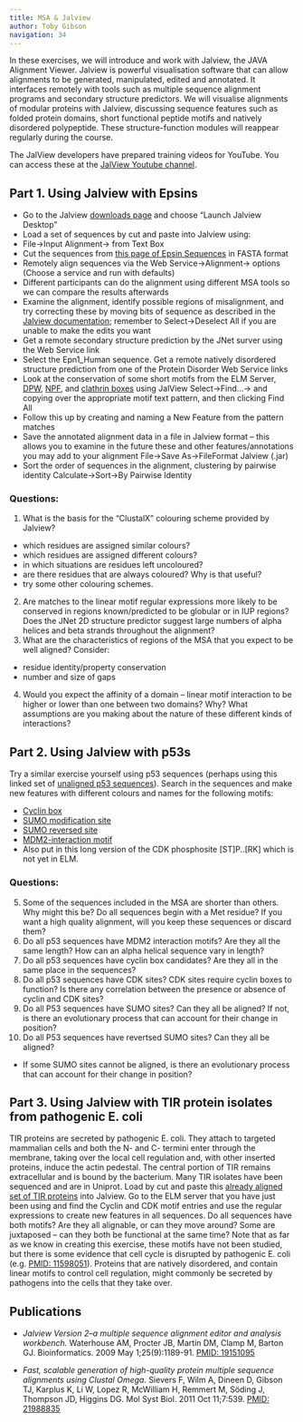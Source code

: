 ```yaml
---
title: MSA & Jalview
author: Toby Gibson
navigation: 34
---
```


In these exercises, we will introduce and work with Jalview, the JAVA Alignment Viewer. Jalview is powerful visualisation software that can allow alignments to be generated, manipulated, edited and annotated. It interfaces remotely with tools such as multiple sequence alignment programs and secondary structure predictors. We will visualise alignments of modular proteins with Jalview, discussing sequence features such as folded protein domains, short functional peptide motifs and natively disordered polypeptide. These structure-function modules will reappear regularly during the course.

The JalView developers have prepared training videos for YouTube. You can access these at the [JalView Youtube channel](https://www.youtube.com/channel/UCIjpnvZB770yz7ftbrJ0tfw).


## Part 1. Using Jalview with Epsins

-   Go to the Jalview [downloads page](http://www.jalview.org/download.html) and choose “Launch Jalview Desktop”
-   Load a set of sequences by cut and paste into Jalview using:
-   File-\>Input Alignment-\> from Text Box
-   Cut the sequences from [this page of Epsin Sequences](epsins.fasta) in FASTA format
-   Remotely align sequences via the Web Service-\>Alignment-\> options (Choose a service and run with defaults)
-   Different participants can do the alignment using different MSA tools so we can compare the results afterwards
-   Examine the alignment, identify possible regions of misalignment, and try correcting these by moving bits of sequence as described in the [Jalview documentation](http://www.jalview.org/examples/editing.html); remember to Select-\>Deselect All if you are unable to make the edits you want
-   Get a remote secondary structure prediction by the JNet surver using the Web Service link
-   Select the Epn1_Human sequence. Get a remote natively disordered structure prediction from one of the Protein Disorder Web Service links
-   Look at the conservation of some short motifs from the ELM Server, [DPW](http://elm.eu.org/elms/elmPages/LIG_AP2alpha_2.html), [NPF](http://elm.eu.org/elms/elmPages/LIG_EH_1.html), and [clathrin boxes](http://elm.eu.org/elms/elmPages/LIG_Clathr_ClatBox_1.html) using JalView Select-\>Find…-\> and copying over the appropriate motif text pattern, and then clicking Find All
-   Follow this up by creating and naming a New Feature from the pattern matches
-   Save the annotated alignment data in a file in Jalview format – this allows you to examine in the future these and other features/annotations you may add to your alignment File-\>Save As-\>FileFormat Jalview (.jar)
-   Sort the order of sequences in the alignment, clustering by pairwise identity Calculate-\>Sort-\>By Pairwise Identity

### Questions:

1. What is the basis for the “ClustalX” colouring scheme provided by Jalview?
-   which residues are assigned similar colours?
-   which residues are assigned different colours?
-   in which situations are residues left uncoloured?
-   are there residues that are always coloured? Why is that useful?
-   try some other colouring schemes.
2. Are matches to the linear motif regular expressions more likely to be conserved in regions known/predicted to be globular or in IUP regions? Does the JNet 2D structure predictor suggest large numbers of alpha helices and beta strands throughout the alignment?
3. What are the characteristics of regions of the MSA that you expect to be well aligned? Consider:
-   residue identity/property conservation
-   number and size of gaps
4. Would you expect the affinity of a domain – linear motif interaction to be higher or lower than one between two domains? Why? What assumptions are you making about the nature of these different kinds of interactions?

## Part 2. Using Jalview with p53s

Try a similar exercise yourself using p53 sequences (perhaps using this linked set of [unaligned p53 sequences](p53.fasta)). Search in the sequences and make new features with different colours and names for the following motifs:
-   [Cyclin box](http://elm.eu.org/elms/elmPages/DOC_CYCLIN_1.html)
-   [SUMO modification site](http://elm.eu.org/elmPages/MOD_SUMO.html)
-   [SUMO reversed site](http://elm.eu.org/elms/MOD_SUMO_rev_2.html)
-   [MDM2-interaction motif](http://elm.eu.org/elms/DEG_MDM2_SWIB_1)
-   Also put in this long version of the CDK phosphosite [ST]P..[RK] which is not yet in ELM.

### Questions:

5. Some of the sequences included in the MSA are shorter than others. Why might this be? Do all sequences begin with a Met residue? If you want a high quality alignment, will you keep these sequences or discard them?
6. Do all p53 sequences have MDM2 interaction motifs? Are they all the same length? How can an alpha helical sequence vary in length?
7. Do all p53 sequences have cyclin box candidates? Are they all in the same place in the sequences?
8. Do all p53 sequences have CDK sites? CDK sites require cyclin boxes to function? Is there any correlation between the presence or absence of cyclin and CDK sites?
9. Do all P53 sequences have SUMO sites? Can they all be aligned? If not, is there an evolutionary process that can account for their change in position?
9. Do all P53 sequences have revertsed SUMO sites? Can they all be aligned? 
-   If some SUMO sites cannot be aligned, is there an evolutionary process that can account for their change in position?

## Part 3. Using Jalview with TIR protein isolates from pathogenic E. coli

TIR proteins are secreted by pathogenic E. coli. They attach to targeted mammalian cells and both the N- and C- termini enter through the membrane, taking over the local cell regulation and, with other inserted proteins, induce the actin pedestal. The central portion of TIR remains extracellular and is bound by the bacterium. Many TIR isolates have been sequenced and are in Uniprot. Load by cut and paste this [already aligned set of TIR proteins](tir.fasta) into Jalview. Go to the ELM server that you have just been using and find the Cyclin and CDK motif entries and use the regular expressions to create new features in all sequences. Do all sequences have both motifs? Are they all alignable, or can they move around? Some are juxtaposed – can they both be functional at the same time? Note that as far as we know in creating this exercise, these motifs have not been studied, but there is some evidence that cell cycle is disrupted by pathogenic E. coli (e.g. [PMID: 11598051](http://www.ncbi.nlm.nih.gov/pubmed/11598051)). Proteins that are natively disordered, and contain linear motifs to control cell regulation, might commonly be secreted by pathogens into the cells that they take over.

## Publications

- *Jalview Version 2–a multiple sequence alignment editor and analysis workbench.*
 Waterhouse AM, Procter JB, Martin DM, Clamp M, Barton GJ. Bioinformatics. 2009 May 1;25(9):1189-91.
 [PMID: 19151095](http://www.ncbi.nlm.nih.gov/pubmed/19151095)

- *Fast, scalable generation of high-quality protein multiple sequence alignments using Clustal Omega.*
 Sievers F, Wilm A, Dineen D, Gibson TJ, Karplus K, Li W, Lopez R, McWilliam H, Remmert M, Söding J, Thompson JD, Higgins DG. Mol Syst Biol. 2011 Oct 11;7:539.
 [PMID: 21988835](http://www.ncbi.nlm.nih.gov/pubmed/21988835)


